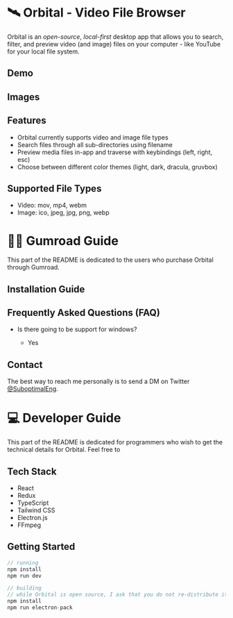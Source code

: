 # 🛰 Orbital - Video File Browser

Orbital is an _open-source_, _local-first_ desktop app that allows you to search, filter, and preview video (and image) files on your computer - like YouTube for your local file system.

## Demo

## Images

## Features

- Orbital currently supports video and image file types
- Search files through all sub-directories using filename
- Preview media files in-app and traverse with keybindings (left, right, esc)
- Choose between different color themes (light, dark, dracula, gruvbox)

## Supported File Types

- Video: mov, mp4, webm
- Image: ico, jpeg, jpg, png, webp

# 🙏🏾 Gumroad Guide

This part of the README is dedicated to the users who purchase Orbital through Gumroad.

## Installation Guide

## Frequently Asked Questions (FAQ)

- Is there going to be support for windows?

  - Yes

## Contact

The best way to reach me personally is to send a DM on Twitter [@SuboptimalEng](https://www.twitter.com/SuboptimalEng).

# 💻 Developer Guide

This part of the README is dedicated for programmers who wish to get the technical details for Orbital. Feel free to

## Tech Stack

- React
- Redux
- TypeScript
- Tailwind CSS
- Electron.js
- FFmpeg

## Getting Started

```javascript
// running
npm install
npm run dev

// building
// while Orbital is open source, I ask that you do not re-distribute it
npm install
npm run electron-pack
```
